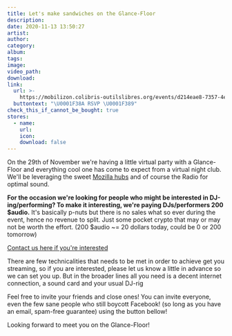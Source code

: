 ```yaml
---
title: Let's make sandwiches on the Glance-Floor
description:
date: 2020-11-13 13:50:27
artist:
author:
category:
album:
tags:
image:
video_path:
download:
link:
  url: >-
    https://mobilizon.colibris-outilslibres.org/events/d214eae8-7357-4e36-a561-fcc09fa3fa2f
  buttontext: "\U0001F38A RSVP \U0001F389"
check_this_if_cannot_be_bought: true
stores:
  - name:
    url:
    icon:
    download: false
---
```


On the 29th of November we're having a little virtual party with a Glance-Floor and everything cool one has come to expect from a virtual night club. We'll be leveraging the sweet [Mozilla hubs](https://hubs.mozilla.com/) and of course the Radio for optimal sound.

**For the occasion we're looking for people who might be interested in DJ-ing/performing? To make it interesting, we're paying DJs/performers 200 $audio.** It's basically p-nuts but there is no sales what so ever during the event, hence no revenue to split. Just some pocket crypto that may or may not be worth the effort. (200 $audio ~= 20 dollars today, could be 0 or 200 tomorrow)

[Contact us here if you're interested](mailto:info+glancefloor@basspistol.com)

There are few technicalities that needs to be met in order to achieve get you streaming, so if you are interested, please let us know a little in advance so we can set you up. But in the broader lines all you need is a decent internet connection, a sound card and your usual DJ-rig

Feel free to invite your friends and close ones\! You can invite everyone, even the few sane people who still boycott Facebook\! (so long as you have an email, spam-free guarantee) using the button bellow\!

Looking forward to meet you on the Glance-Floor\!